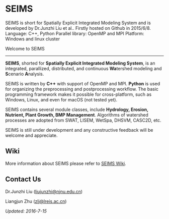 
# SEIMS
SEIMS is short for Spatially Explicit Integrated Modeling System and is developed by Dr.Junzhi Liu et al..
Firstly hosted on Github in 2015/6/8.
Language: C++, Python
Parallel library: OpenMP and MPI
Platform: Windows and linux cluster

Welcome to SEIMS

----------

**SEIMS**, shorted for **Spatially Explicit Integrated Modeling System**, is an integrated, parallized, distributed, and continuous **Wa**tershed modeling and **S**cenario **A**nalysis.

SEIMS is written by **C++** with support of OpenMP and MPI. **Python** is used for organizing the preprocessing and postprocessing workflow. The basic programming framework makes it possible for cross-platform, such as Windows, Linux, and even for macOS (not tested yet).

SEIMS contains several module classes, include **Hydrology, Erosion, Nutrient, Plant Growth, BMP Management**. Algorithms of watershed processes are adopted from SWAT, LISEM, WetSpa, DHSVM, CASC2D, etc.

SEIMS is still under development and any constructive feedback will be welcome and appreciate.

Wiki
----------
More information about SEIMS please refer to [SEIMS Wiki](https://github.com/seims/SEIMS/wiki).


Contact Us
----------
Dr.Junzhi Liu (liujunzhi@njnu.edu.cn)

Liangjun Zhu (zlj@lreis.ac.cn)

*Updated: 2016-7-15*


